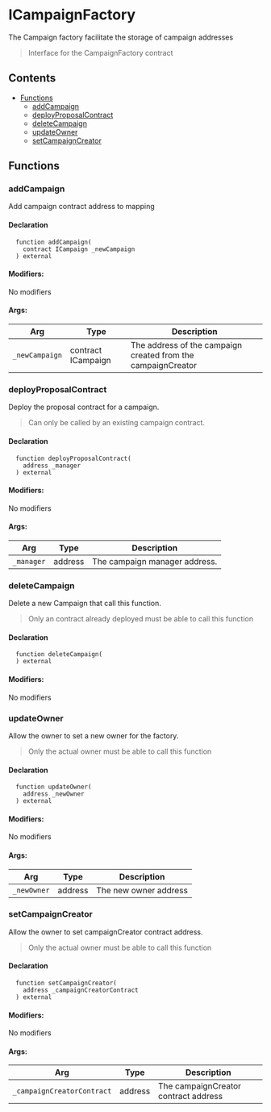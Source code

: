 # ICampaignFactory


The Campaign factory facilitate the storage of campaign addresses

> Interface for the CampaignFactory contract

## Contents
<!-- START doctoc generated TOC please keep comment here to allow auto update -->
<!-- DON'T EDIT THIS SECTION, INSTEAD RE-RUN doctoc TO UPDATE -->

- [Functions](#functions)
  - [addCampaign](#addcampaign)
  - [deployProposalContract](#deployproposalcontract)
  - [deleteCampaign](#deletecampaign)
  - [updateOwner](#updateowner)
  - [setCampaignCreator](#setcampaigncreator)

<!-- END doctoc generated TOC please keep comment here to allow auto update -->




## Functions

### addCampaign
Add campaign contract address to mapping



#### Declaration
```solidity
  function addCampaign(
    contract ICampaign _newCampaign
  ) external
```

#### Modifiers:
No modifiers

#### Args:
| Arg | Type | Description |
| --- | --- | --- |
|`_newCampaign` | contract ICampaign | The address of the campaign created from the campaignCreator

### deployProposalContract
Deploy the proposal contract for a campaign.

> Can only be called by an existing campaign contract.

#### Declaration
```solidity
  function deployProposalContract(
    address _manager
  ) external
```

#### Modifiers:
No modifiers

#### Args:
| Arg | Type | Description |
| --- | --- | --- |
|`_manager` | address | The campaign manager address.


### deleteCampaign
Delete a new Campaign that call this function.

> Only an contract already deployed must be able to call this function

#### Declaration
```solidity
  function deleteCampaign(
  ) external
```

#### Modifiers:
No modifiers



### updateOwner
Allow the owner to set a new owner for the factory.

> Only the actual owner must be able to call this function


#### Declaration
```solidity
  function updateOwner(
    address _newOwner
  ) external
```

#### Modifiers:
No modifiers

#### Args:
| Arg | Type | Description |
| --- | --- | --- |
|`_newOwner` | address | The new owner address

### setCampaignCreator
Allow the owner to set campaignCreator contract address.

> Only the actual owner must be able to call this function


#### Declaration
```solidity
  function setCampaignCreator(
    address _campaignCreatorContract
  ) external
```

#### Modifiers:
No modifiers

#### Args:
| Arg | Type | Description |
| --- | --- | --- |
|`_campaignCreatorContract` | address | The campaignCreator contract address



